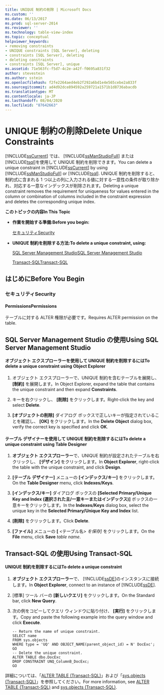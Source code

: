 ```yaml
---
title: UNIQUE 制約の削除 | Microsoft Docs
ms.custom: ''
ms.date: 06/13/2017
ms.prod: sql-server-2014
ms.reviewer: ''
ms.technology: table-view-index
ms.topic: conceptual
helpviewer_keywords:
- removing constraints
- UNIQUE constraints [SQL Server], deleting
- constraints [SQL Server], deleting
- deleting constraints
- constraints [SQL Server], unique
ms.assetid: 71e563fc-f5d7-4c2e-a42f-f0695a831f32
author: stevestein
ms.author: sstein
ms.openlocfilehash: f2fe2264aed4eb2f292a6bd1e4e565cebe2a833f
ms.sourcegitcommit: ad4d92dce894592a259721a1571b1d8736abacdb
ms.translationtype: MT
ms.contentlocale: ja-JP
ms.lasthandoff: 08/04/2020
ms.locfileid: "87642663"
---
```

# <a name="delete-unique-constraints"></a><span data-ttu-id="85136-102">UNIQUE 制約の削除</span><span class="sxs-lookup"><span data-stu-id="85136-102">Delete Unique Constraints</span></span>
  <span data-ttu-id="85136-103">[!INCLUDE[ssCurrent](../../includes/sscurrent-md.md)] では、 [!INCLUDE[ssManStudioFull](../../includes/ssmanstudiofull-md.md)] または [!INCLUDE[tsql](../../includes/tsql-md.md)]を使用して UNIQUE 制約を削除できます。</span><span class="sxs-lookup"><span data-stu-id="85136-103">You can delete a unique constraint in [!INCLUDE[ssCurrent](../../includes/sscurrent-md.md)] by using [!INCLUDE[ssManStudioFull](../../includes/ssmanstudiofull-md.md)] or [!INCLUDE[tsql](../../includes/tsql-md.md)].</span></span> <span data-ttu-id="85136-104">UNIQUE 制約を削除すると、制約式に含まれる 1 つ以上の列に入力される値に対する一意性の条件が取り除かれ、対応する一意なインデックスが削除されます。</span><span class="sxs-lookup"><span data-stu-id="85136-104">Deleting a unique constraint removes the requirement for uniqueness for values entered in the column or combination of columns included in the constraint expression and deletes the corresponding unique index.</span></span>  
  
 <span data-ttu-id="85136-105">**このトピックの内容**</span><span class="sxs-lookup"><span data-stu-id="85136-105">**In This Topic**</span></span>  
  
-   <span data-ttu-id="85136-106">**作業を開始する準備:**</span><span class="sxs-lookup"><span data-stu-id="85136-106">**Before you begin:**</span></span>  
  
     [<span data-ttu-id="85136-107">セキュリティ</span><span class="sxs-lookup"><span data-stu-id="85136-107">Security</span></span>](#Security)  
  
-   <span data-ttu-id="85136-108">**UNIQUE 制約を削除する方法:**</span><span class="sxs-lookup"><span data-stu-id="85136-108">**To delete a unique constraint, using:**</span></span>  
  
     [<span data-ttu-id="85136-109">SQL Server Management Studio</span><span class="sxs-lookup"><span data-stu-id="85136-109">SQL Server Management Studio</span></span>](#SSMSProcedure)  
  
     [<span data-ttu-id="85136-110">Transact-SQL</span><span class="sxs-lookup"><span data-stu-id="85136-110">Transact-SQL</span></span>](#TsqlProcedure)  
  
##  <a name="before-you-begin"></a><a name="BeforeYouBegin"></a> <span data-ttu-id="85136-111">はじめに</span><span class="sxs-lookup"><span data-stu-id="85136-111">Before You Begin</span></span>  
  
###  <a name="security"></a><a name="Security"></a> <span data-ttu-id="85136-112">セキュリティ</span><span class="sxs-lookup"><span data-stu-id="85136-112">Security</span></span>  
  
####  <a name="permissions"></a><a name="Permissions"></a> <span data-ttu-id="85136-113">Permissions</span><span class="sxs-lookup"><span data-stu-id="85136-113">Permissions</span></span>  
 <span data-ttu-id="85136-114">テーブルに対する ALTER 権限が必要です。</span><span class="sxs-lookup"><span data-stu-id="85136-114">Requires ALTER permission on the table.</span></span>  
  
##  <a name="using-sql-server-management-studio"></a><a name="SSMSProcedure"></a> <span data-ttu-id="85136-115">SQL Server Management Studio の使用</span><span class="sxs-lookup"><span data-stu-id="85136-115">Using SQL Server Management Studio</span></span>  
  
#### <a name="to-delete-a-unique-constraint-using-object-explorer"></a><span data-ttu-id="85136-116">オブジェクト エクスプローラーを使用して UNIQUE 制約を削除するには</span><span class="sxs-lookup"><span data-stu-id="85136-116">To delete a unique constraint using Object Explorer</span></span>  
  
1.  <span data-ttu-id="85136-117">オブジェクト エクスプローラーで、UNIQUE 制約を含むテーブルを展開し、 **[制約]** を展開します。</span><span class="sxs-lookup"><span data-stu-id="85136-117">In Object Explorer, expand the table that contains the unique constraint and then expand **Constraints**.</span></span>  
  
2.  <span data-ttu-id="85136-118">キーを右クリックし、 **[削除]** をクリックします。</span><span class="sxs-lookup"><span data-stu-id="85136-118">Right-click the key and select **Delete**.</span></span>  
  
3.  <span data-ttu-id="85136-119">**[オブジェクトの削除]** ダイアログ ボックスで正しいキーが指定されていることを確認し、 **[OK]** をクリックします。</span><span class="sxs-lookup"><span data-stu-id="85136-119">In the **Delete Object** dialog box, verify the correct key is specified and click **OK**.</span></span>  
  
#### <a name="to-delete-a-unique-constraint-using-table-designer"></a><span data-ttu-id="85136-120">テーブル デザイナーを使用して UNIQUE 制約を削除するには</span><span class="sxs-lookup"><span data-stu-id="85136-120">To delete a unique constraint using Table Designer</span></span>  
  
1.  <span data-ttu-id="85136-121">**オブジェクト エクスプローラー**で、UNIQUE 制約が設定されたテーブルを右クリックし、 **[デザイン]** をクリックします。</span><span class="sxs-lookup"><span data-stu-id="85136-121">In **Object Explorer**, right-click the table with the unique constraint, and click **Design**.</span></span>  
  
2.  <span data-ttu-id="85136-122">**[テーブル デザイナー]** メニューの **[インデックス/キー]** をクリックします。</span><span class="sxs-lookup"><span data-stu-id="85136-122">On the **Table Designer** menu, click **Indexes/Keys**.</span></span>  
  
3.  <span data-ttu-id="85136-123">**[インデックス/キー]** ダイアログ ボックスの **[Selected Primary/Unique Key and Index (選択された主/一意キーまたはインデックス)]** ボックスの一意キーをクリックします。</span><span class="sxs-lookup"><span data-stu-id="85136-123">In the **Indexes/Keys** dialog box, select the unique key in the **Selected Primary/Unique Key and Index** list.</span></span>  
  
4.  <span data-ttu-id="85136-124">**[削除]** をクリックします。</span><span class="sxs-lookup"><span data-stu-id="85136-124">Click **Delete**.</span></span>  
  
5.  <span data-ttu-id="85136-125">**[ファイル]** メニューの **[** <テーブル名> _を保存]_ をクリックします。</span><span class="sxs-lookup"><span data-stu-id="85136-125">On the **File** menu, click **Save** _table name_.</span></span>  
  
##  <a name="using-transact-sql"></a><a name="TsqlProcedure"></a> <span data-ttu-id="85136-126">Transact-SQL の使用</span><span class="sxs-lookup"><span data-stu-id="85136-126">Using Transact-SQL</span></span>  
  
#### <a name="to-delete-a-unique-constraint"></a><span data-ttu-id="85136-127">UNIQUE 制約を削除するには</span><span class="sxs-lookup"><span data-stu-id="85136-127">To delete a unique constraint</span></span>  
  
1.  <span data-ttu-id="85136-128">**オブジェクト エクスプローラー**で、 [!INCLUDE[ssDE](../../includes/ssde-md.md)]のインスタンスに接続します。</span><span class="sxs-lookup"><span data-stu-id="85136-128">In **Object Explorer**, connect to an instance of [!INCLUDE[ssDE](../../includes/ssde-md.md)].</span></span>  
  
2.  <span data-ttu-id="85136-129">[標準] ツール バーの **[新しいクエリ]** をクリックします。</span><span class="sxs-lookup"><span data-stu-id="85136-129">On the Standard bar, click **New Query**.</span></span>  
  
3.  <span data-ttu-id="85136-130">次の例をコピーしてクエリ ウィンドウに貼り付け、 **[実行]** をクリックします。</span><span class="sxs-lookup"><span data-stu-id="85136-130">Copy and paste the following example into the query window and click **Execute**.</span></span>  
  
    ```  
    -- Return the name of unique constraint.  
    SELECT name  
    FROM sys.objects  
    WHERE type = 'UQ' AND OBJECT_NAME(parent_object_id) = N' DocExc';  
    GO  
    -- Delete the unique constraint.  
    ALTER TABLE dbo.DocExc   
    DROP CONSTRAINT UNQ_ColumnB_DocExc;  
    GO  
    ```  
  
 <span data-ttu-id="85136-131">詳細については、「[ALTER TABLE &#40;Transact-SQL&#41;](/sql/t-sql/statements/alter-table-transact-sql)」および「[sys.objects &#40;Transact-SQL&#41;](/sql/relational-databases/system-catalog-views/sys-objects-transact-sql)」を参照してください。</span><span class="sxs-lookup"><span data-stu-id="85136-131">For more information, see [ALTER TABLE &#40;Transact-SQL&#41;](/sql/t-sql/statements/alter-table-transact-sql) and [sys.objects &#40;Transact-SQL&#41;](/sql/relational-databases/system-catalog-views/sys-objects-transact-sql).</span></span>  
  
###  <a name="TsqlExample"></a>  
